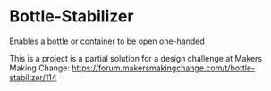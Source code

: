 # Bottle-Stabilizer
Enables a bottle or container to be open one-handed

This is a project is a partial solution for a design challenge at Makers Making Change: https://forum.makersmakingchange.com/t/bottle-stabilizer/114

<!-- ABOUT MMC START -->

<!-- ABOUT MMC END -->
